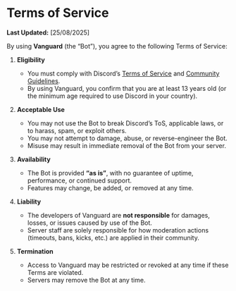 # Terms of Service

**Last Updated:** [25/08/2025]

By using **Vanguard** (the “Bot”), you agree to the following Terms of Service:

1. **Eligibility**  
   - You must comply with Discord’s [Terms of Service](https://discord.com/terms) and [Community Guidelines](https://discord.com/guidelines).  
   - By using Vanguard, you confirm that you are at least 13 years old (or the minimum age required to use Discord in your country).  

2. **Acceptable Use**  
   - You may not use the Bot to break Discord’s ToS, applicable laws, or to harass, spam, or exploit others.  
   - You may not attempt to damage, abuse, or reverse-engineer the Bot.  
   - Misuse may result in immediate removal of the Bot from your server.  

3. **Availability**  
   - The Bot is provided **“as is”**, with no guarantee of uptime, performance, or continued support.  
   - Features may change, be added, or removed at any time.  

4. **Liability**  
   - The developers of Vanguard are **not responsible** for damages, losses, or issues caused by use of the Bot.  
   - Server staff are solely responsible for how moderation actions (timeouts, bans, kicks, etc.) are applied in their community.  

5. **Termination**  
   - Access to Vanguard may be restricted or revoked at any time if these Terms are violated.  
   - Servers may remove the Bot at any time.  
